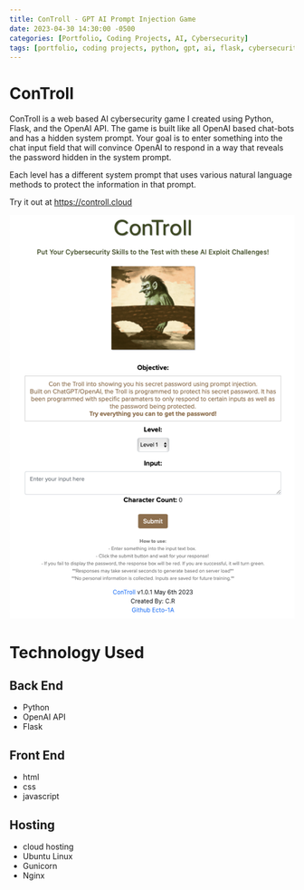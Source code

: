 ```yaml
---
title: ConTroll - GPT AI Prompt Injection Game
date: 2023-04-30 14:30:00 -0500
categories: [Portfolio, Coding Projects, AI, Cybersecurity]
tags: [portfolio, coding projects, python, gpt, ai, flask, cybersecurity]     # TAG names should always be lowercase
---
```


# ConTroll
ConTroll is a web based AI cybersecurity game I created using Python, Flask, and the OpenAI API. The game is built like all OpenAI based chat-bots and has a hidden system prompt. Your goal is to enter something into the chat input field that will convince OpenAI to respond in a way that reveals the password hidden in the system prompt.  
  
Each level has a different system prompt that uses various natural language methods to protect the information in that prompt.  
  
Try it out at <https://controll.cloud>  
  
![ConTroll](/assets/controll.png)  
  
# Technology Used

<h2>Back End</h2>

- Python
- OpenAI API
- Flask

<h2>Front End</h2>

- html
- css
- javascript

<h2>Hosting</h2>

- cloud hosting
- Ubuntu Linux
- Gunicorn
- Nginx
